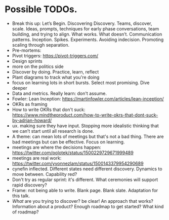 # Possible TODOs.

* Break this up: Let’s Begin. Discovering Discovery. Teams, discover, scale. Ideas, prompts, techniques for early phase conversations, team building, and trying to align. What works. What doesn’t. Communication patterns. Inception. Spikes. Experiments. Avoiding indecision. Promoting scaling through separation.
* Pre-mortems: 
* Pivot triggers: https://pivot-triggers.com/
* Design sprints
* more on the politics side
* Discover by doing. Practice, learn, reflect
* Plant diagrams to track what you're doing
* focus on learning lots in short bursts. Select most promising. Dive deeper
* Data and metrics. Really learn: don't assume.
* Fowler: Lean Inception: https://martinfowler.com/articles/lean-inception/
* OKRs as framing
* How to write OKRs that don't suck: https://www.mindtheproduct.com/how-to-write-okrs-that-dont-suck-by-adrian-howard/
* ux. making sure they have input. Stopping more idealistic thinking that we can’t start until all research is done.
* A theme: can mean lots of meetings but that's not a bad thing. There are bad meetings but can be effective. Focus on learning.
* meetings are where the decisions happen: https://twitter.com/polotek/status/1500229729671999489
* meetings are real work: https://twitter.com/yvonnezlam/status/1500143379954290689
* cynefin inflected. Different states need different discovery. Dynamics to move between. Capability red?
* Don't try as regular sprint: it's different. What ceremonies will support rapid discovery?
* Frame: not being able to write. Blank page. Blank slate. Adaptation for this talk.
* _What_ are you trying to discover? be clear! An approach that works? Information about a product? Enough roadmap to get started? What kind of roadmap?